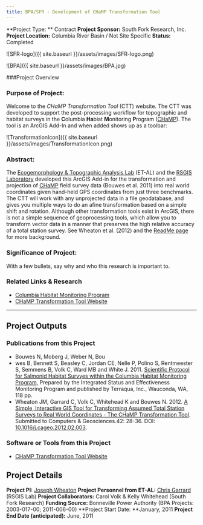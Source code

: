 ```yaml
---
title: BPA/SFR - Development of CHaMP Transformation Tool
---
```


**Project Type: ** Contract
**Project Sponsor:** South Fork Research, Inc.
**Project Location:** Columbia River Basin / Not Site Specific
**Status:**   Completed

![SFR-logo]({{ site.baseurl }}/assets/images/SFR-logo.png)

![BPA]({{ site.baseurl }}/assets/images/BPA.jpg)

###Project Overview

### Purpose of Project:

Welcome to the *CHaMP Transformation Tool*  (CTT) website. The CTT was developed to support the post-processing workflow for topographic and habitat surveys in the **C**olumbia **Ha**biat **M**onitoring **P**rogram ([CHaMP](http://www.champmonitoring.org/)). The tool is an ArcGIS Add-In and when added shows up as a toolbar:

![TransformationIcon]({{ site.baseurl }}/assets/images/TransformationIcon.png)

### Abstract:

The [Ecogemorphology & Topographic Analysis Lab](http://sites.google.com/a/joewheaton.org/www/lab) (ET-AL) and the [RSGIS Laboratory](http://www.gis.usu.edu/) developed this ArcGIS Add-in for the transformation and projection of [CHaMP](http://www.champmonitoring.org/) field survey data (Bouwes et al. 2011) into real world coordinates given hand-held GPS coordinates from just three benchmarks.  The CTT will work with any unprojected data in a file geodatabase, and gives you multiple ways to do an afine transformation based on a simple shift and rotation. Although other transformation tools exist in ArcGIS, there is not a simple sequence of geoprocessing tools, which allow you to transform vector data in a manner that preserves the high relative accuracy of a total station survey. See Wheaton et al. (2012) and the [ReadMe page](http://sites.google.com/a/joewheaton.org/www/Home/research/software/CHaMP_Transformation_Tool/readme) for more background.

### Significance of Project:

With a few bullets, say why and who this research is important to.

### Related Links & Research

- [Columbia Habitat Monitoring Program](http://champmonitoring.org/)
- [CHaMP Transformation Tool Website](http://ctt.joewheaton.org/)

------

## Project Outputs

### Publications from this Project

- Bouwes N, Moberg J, Weber N, Bou
- wes B, Bennett S, Beasley C, Jordan CE, Nelle P, Polino S, Rentmeester S, Semmens B, Volk C, Ward MB and White J. 2011. [Scientific Protocol for Salmonid Habitat Survyes within the Columbia Habitat Monitoring Program](http://www.pnamp.org/sites/default/files/CHaMPHabitatProtocol_20110125_0.pdf), Prepared by the Integrated Status and Effectiveness Monitoring Program and published by Terraqua, Inc., Wauconda, WA, 118 pp. 
- Wheaton JM, Garrard C, Volk C, Whitehead K and Bouwes N. 2012. [A Simple, Interactive GIS Tool for Transforming Assumed Total Station Surveys to Real World Coordinates - The CHaMP Transformation Tool](http://etal.usu.edu/Wheaton/Downloads/CAGEO_2817_Wheaton_2012_PersonalCopy.pdf). Submitted to Computers & Geosciences.42: 28-36. DOI: [10.1016/j.cageo.2012.02.003](http://dx.doi.org/10.1016/j.cageo.2012.02.003).

### Software or Tools from this Project

- [CHaMP Transformation Tool Website](http://ctt.joewheaton.org/)

## Project Details

**Project PI:**  [Joseph Wheaton](http://joewheaton.org/) 
**Project Personnel from ET-AL:** [Chris Garrard](http://www.gis.usu.edu/~chrisg) (RSGIS Lab)
**Project Collaborators:** Carol Volk & Kelly Whitehead (South Fork Research)
**Funding Source:** Bonneville Power Authority (BPA Projects: 2003-017-00; 2011-006-00)
**Project Start Date: **January, 2011
**Project End Date (anticipated):** June, 2011